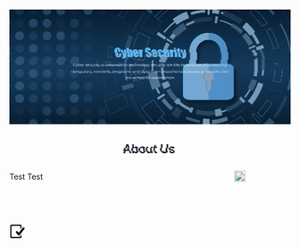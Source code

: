 <img src="https://raw.githubusercontent.com/Lin8x/CyberSecCanvas/master/images/glitchywaves.gif" width="100%" height="10">

<p align="center"> <img src="https://raw.githubusercontent.com/Lin8x/CyberSecCanvas/master/images/cyber.gif" width="100%" height="90%"> </p>

## <p align="center"> <img src="https://raw.githubusercontent.com/Lin8x/CyberSecCanvas/master/images/AboutUsLogoGif.gif" width="20%" height="20%"> </p>

<span style="vertical-align:middle">Test Test</span>
<img align="right" src="https://raw.githubusercontent.com/Lin8x/CyberSecCanvas/master/images/glitchywaves.gif" width="20%" height="20%">

<!--- 
- Description about the club
- Welcomes newcomers
- Talks about the foundation and ideas

--->

<img src="https://raw.githubusercontent.com/Lin8x/CyberSecCanvas/master/images/glitchywaves.gif" width="100%" height="10">

&nbsp; &nbsp; <p align="left"> <img src="https://raw.githubusercontent.com/Lin8x/CyberSecCanvas/master/images/requirementslogo.png"> </p>

<!--- 
* [How to Join]()
* [Our Lessons and Files]()
* [Our Currency Systen]()
* [Performing Competitions]()
* [Fundraising]()
* [Our Club Roles and Staff]()
--->

<img src="https://raw.githubusercontent.com/Lin8x/CyberSecCanvas/master/images/glitchywaves.gif" width="100%" height="10">
